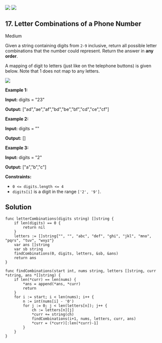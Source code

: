 [![](https://img.shields.io/github/stars/LeetCode-Top-Interview-150/LeetCode-Top-Interview-150?label=Stars&style=flat-square)](https://github.com/LeetCode-Top-Interview-150/LeetCode-Top-Interview-150)
[![](https://img.shields.io/github/forks/LeetCode-Top-Interview-150/LeetCode-Top-Interview-150?label=Fork%20me%20on%20GitHub%20&style=flat-square)](https://github.com/LeetCode-Top-Interview-150/LeetCode-Top-Interview-150/fork)

## 17\. Letter Combinations of a Phone Number

Medium

Given a string containing digits from `2-9` inclusive, return all possible letter combinations that the number could represent. Return the answer in **any order**.

A mapping of digit to letters (just like on the telephone buttons) is given below. Note that 1 does not map to any letters.

![](https://upload.wikimedia.org/wikipedia/commons/thumb/7/73/Telephone-keypad2.svg/200px-Telephone-keypad2.svg.png)

**Example 1:**

**Input:** digits = "23"

**Output:** ["ad","ae","af","bd","be","bf","cd","ce","cf"]

**Example 2:**

**Input:** digits = ""

**Output:** []

**Example 3:**

**Input:** digits = "2"

**Output:** ["a","b","c"]

**Constraints:**

*   `0 <= digits.length <= 4`
*   `digits[i]` is a digit in the range `['2', '9']`.

## Solution

```golang
func letterCombinations(digits string) []string {
	if len(digits) == 0 {
		return nil
	}
	letters := []string{"", "", "abc", "def", "ghi", "jkl", "mno", "pqrs", "tuv", "wxyz"}
	var ans []string
	var sb string
	findCombinations(0, digits, letters, &sb, &ans)
	return ans
}

func findCombinations(start int, nums string, letters []string, curr *string, ans *[]string) {
	if len(*curr) == len(nums) {
		*ans = append(*ans, *curr)
		return
	}
	for i := start; i < len(nums); i++ {
		n := int(nums[i] - '0')
		for j := 0; j < len(letters[n]); j++ {
			ch := letters[n][j]
			*curr += string(ch)
			findCombinations(i+1, nums, letters, curr, ans)
			*curr = (*curr)[:len(*curr)-1]
		}
	}
}
```